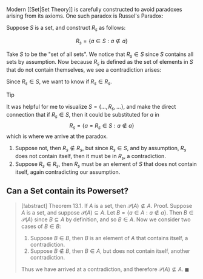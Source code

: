 Modern [[Set|Set Theory]] is carefully constructed to avoid paradoxes arising from its axioms. One such paradox is Russel's Paradox:

Suppose $S$ is a set, and construct $R_s$ as follows:

$$
R_s = \{ a \in S : a \not \in a \}
$$

Take $S$ to be the "set of all sets". We notice that $R_s \in S$ since $S$ contains all sets by assumption. Now because $R_s$ is defined as the set of elements in $S$ that do not contain themselves, we see a contradiction arises:

Since $R_s \in S$, we want to know if $R_s \in R_s$.

> [!tip] 
> It was helpful for me to visualize $S = \{\dots, R_s, \dots\}$, and make the direct connection that if $R_s \in S$, then it could be substituted for $a$ in 
> $$
> R_s = \{ a = R_s \in S : a \not \in a \}
> $$
> which is where we arrive at the paradox.

1. Suppose not, then $R_s \not \in R_s$, but since $R_s \in S$, and by assumption, $R_s$ does not contain itself, then it must be in $R_s$, a contradiction.
2. Suppose $R_s \in R_s$, then $R_s$ must be an element of $S$ that does not contain itself, again contradicting our assumption.

## Can a Set contain its Powerset?

> [!abstract] Theorem 13.1. If $A$ is a set, then $\mathcal{P}(A) \not \subseteq A$.
> Proof.
> Suppose $A$ is a set, and suppose $\mathcal{P}(A) \subseteq A$. Let $B = \{ a \in A : a \not \in a\}$. Then $B \in \mathcal{P}(A)$ since $B \subseteq A$ by definition, and so $B \in A$.
> Now we consider two cases of $B \in B$:
> 1. Suppose $B \in B$, then $B$ is an element of $A$ that contains itself, a contradiction.
> 2. Suppose $B \not \in B$, then $B \in A$, but does not contain itself, another contradiction.
> 
> Thus we have arrived at a contradiction, and therefore $\mathcal{P}(A) \not \subseteq A$. $\blacksquare$
